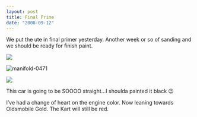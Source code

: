 ```yaml
---
layout: post
title: Final Prime
date: "2008-09-12"
---
```


We put the ute in final primer yesterday. Another week or so of sanding and we should be ready for finish paint.

![](/images/pop/studeute/manifold046.jpg)

![](/wp-content/uploads/2009/01/manifold-0471.jpg "manifold-0471")

![](/images/pop/studeute/manifold050.jpg)

This car is going to be SOOOO straight…I shoulda painted it black 😉

I’ve had a change of heart on the engine color. Now leaning towards Oldsmobile Gold. The Kart will still be red.  

